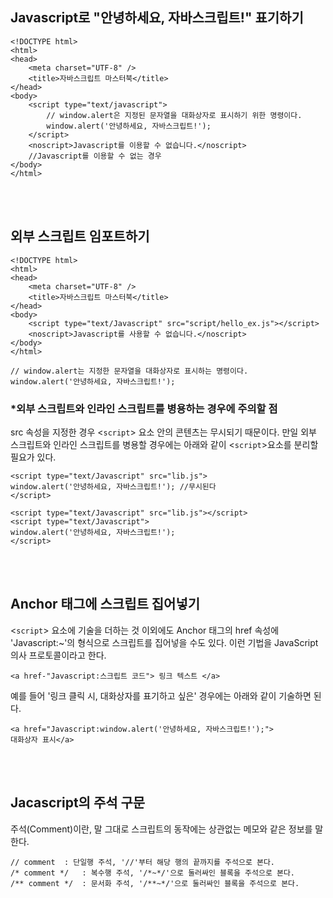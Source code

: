 
Javascript로 "안녕하세요, 자바스크립트!" 표기하기
---
~~~
<!DOCTYPE html>
<html>
<head>
	<meta charset="UTF-8" />
	<title>자바스크립트 마스터북</title>
</head>
<body>
	<script type="text/javascript">
		// window.alert은 지정된 문자열을 대화상자로 표시하기 위한 명령이다.
		window.alert('안녕하세요, 자바스크립트!');
	</script>
	<noscript>Javascript를 이용할 수 없습니다.</noscript>
	//Javascript를 이용할 수 없는 경우
</body>
</html>
~~~
<br/><br/>
## 외부 스크립트 임포트하기

~~~
<!DOCTYPE html>
<html>
<head>
	<meta charset="UTF-8" />
	<title>자바스크립트 마스터북</title>
</head>
<body>
	<script type="text/Javascript" src="script/hello_ex.js"></script>
	<noscript>Javascript를 사용할 수 없습니다.</noscript>
</body>
</html>
~~~

~~~
// window.alert는 지정한 문자열을 대화상자로 표시하는 명령이다.
window.alert('안녕하세요, 자바스크립트!');
~~~


### *외부 스크립트와 인라인 스크립트를 병용하는 경우에 주의할 점
src 속성을 지정한 경우 <`script`> 요소 안의 콘텐츠는 무시되기 때문이다. 만일 외부 스크립트와 인라인 스크립트를 병용할 경우에는 아래와 같이 <`script`>요소를 분리할 필요가 있다.

~~~
<script type="text/Javascript" src="lib.js">
window.alert('안녕하세요, 자바스크립트!'); //무시된다
</script>
~~~

~~~
<script type="text/Javascript" src="lib.js"></script>
<script type="text/Javascript">
window.alert('안녕하세요, 자바스크립트!');
</script>
~~~

<br/><br/>
## Anchor 태그에 스크립트 집어넣기
<`script`> 요소에 기술을 더하는 것 이외에도 Anchor 태그의 href 속성에 'Javascript:~'의 형식으로 스크립트를 집어넣을 수도 있다. 이런 기법을 JavaScript 의사 프로토콜이라고 한다.

~~~
<a href-"Javascript:스크립트 코드"> 링크 텍스트 </a>
~~~

예를 들어 '링크 클릭 시, 대화상자를 표기하고 싶은' 경우에는 아래와 같이 기술하면 된다.

~~~
<a href="Javascript:window.alert('안녕하세요, 자바스크립트!');">
대화상자 표시</a>
~~~

<br/><br/>
## Jacascript의 주석 구문
주석(Comment)이란, 말 그대로 스크립트의 동작에는 상관없는 메모와 같은 정보를 말한다.

~~~
// comment	: 단일행 주석, '//'부터 해당 행의 끝까지를 주석으로 본다.
/* comment */ 	: 복수행 주석, '/*~*/'으로 둘러싸인 블록을 주석으로 본다.
/** comment */ 	: 문서화 주석, '/**~*/'으로 둘러싸인 블록을 주석으로 본다.
~~~
